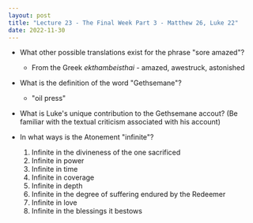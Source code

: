 ```yaml
---
layout: post
title: "Lecture 23 - The Final Week Part 3 - Matthew 26, Luke 22"
date: 2022-11-30
---
```


* What other possible translations exist for the phrase "sore amazed"?
    * From the Greek *ekthambeisthai* - amazed, awestruck, astonished

* What is the definition of the word "Gethsemane"?
    * "oil press"

* What is Luke's unique contribution to the Gethsemane accout? (Be familiar with the textual criticism associated with his account)
* In what ways is the Atonement "infinite"?
    1. Infinite in the divineness of the one sacrificed
    2. Infinite in power
    3. Infinite in time
    4. Infinite in coverage
    5. Infinite in depth
    6. Infinite in the degree of suffering endured by the Redeemer
    7. Infinite in love
    8. Infinite in the blessings it bestows